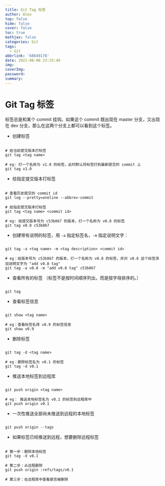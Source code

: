 ```yaml
---
title: Git Tag 标签
author: Alex
top: false
hide: false
cover: false
toc: true
mathjax: false
categories: Git
tags:
  - Git
abbrlink: '68649176'
date: 2021-08-06 23:33:49
img:
coverImg:
password:
summary:
---
```


# Git Tag 标签

标签总是和某个 commit 挂钩。如果这个 commit 既出现在 master 分支，又出现在 dev 分支，那么在这两个分支上都可以看到这个标签。

- 创建标签

```git

# 给当前提交版本打标签
git tag <tag name>

# eg: 打一个名称为 v1.0 的标签，此时默认将标签打到最新提交的 commit 上
git tag v1.0

```

- 给指定提交版本打标签

```git

# 查看历史提交的 commit id
git log --pretty=oneline --abbrev-commit

# 给指定提交版本打标签
git tag <tag name> <commit id>

# eg: 给提交版本号为 c53b867 的版本，打一个名称为 v0.8 的标签
git tag v0.8 c53b867

```

- 创建带有说明的标签，用 `-a` 指定标签名，`-m` 指定说明文字：

```git

git tag -a <tag name> -m <tag description> <commit id>

# eg：给版本号为 c53b867 的版本，打一个名称为 v0.8 的标签，并对 v0.8 这个标签添加说明文字为 "add v0.8 tag"
git tag -a v0.8 -m "add v0.8 tag" c53b867

```

- 查看所有的标签 （标签不是按时间顺序列出，而是按字母排序的。）

```git

git tag

```

- 查看标签信息

```git

git show <tag name>

# eg：查看标签名得 v0.9 的标签信息
git show v0.9

```

- 删除标签

```git

git tag -d <tag name>

# eg：删除标签名为 v0.1 的标签
git tag -d v0.1

```

- 推送本地标签到远程库

```git

git push origin <tag name>

# eg： 推送本地标签名为 v0.1 的标签到远程库中
git push origin v0.1

```

- 一次性推送全部尚未推送到远程的本地标签

```git

git push origin --tags

```

- 如果标签已经推送到远程，想要删除远程标签

```

# 第一步：删除本地标签
git tag -d v0.1

# 第二步：从远程删除
git push origin :refs/tags/v0.1

# 第三步：在远程库中查看是否被删除
```
